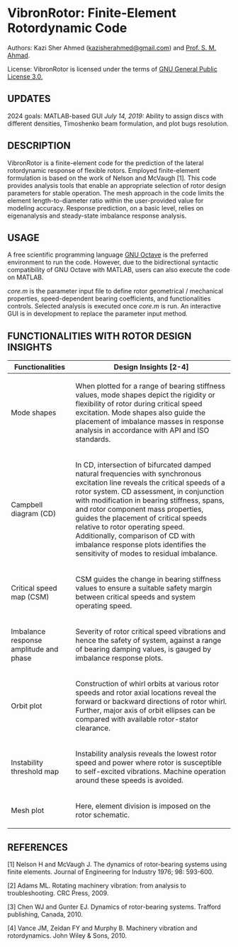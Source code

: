 # VibronRotor: Finite-Element Rotordynamic Code
Authors: Kazi Sher Ahmed (kazisherahmed@gmail.com) and [Prof. S. M. Ahmad](https://cie.kfupm.edu.sa/people/faculty/dr-sarvat-m-ahmad/).

License: VibronRotor is licensed under the terms of [GNU General Public License 3.0.]( https://www.gnu.org/licenses/gpl-3.0.txt)

## UPDATES
2024 goals: MATLAB-based GUI
*July 14, 2019:* Ability to assign discs with different densities, Timoshenko beam formulation, and plot bugs resolution.

## DESCRIPTION
VibronRotor is a finite-element code for the prediction of the lateral rotordynamic response of flexible rotors. Employed finite-element formulation is based on the work of Nelson and McVaugh [1]. This code provides analysis tools that enable an appropriate selection of rotor design parameters for stable operation. The mesh approach in the code limits the element length-to-diameter ratio within the user-provided value for modeling accuracy. Response prediction, on a basic level, relies on eigenanalysis and steady-state imbalance response analysis. 

## USAGE
A free scientific programming language [GNU Octave](https://www.gnu.org/software/octave/#install) is the preferred environment to run the code. However, due to the bidirectional syntactic compatibility of GNU Octave with MATLAB, users can also execute the code on MATLAB.

*core.m* is the parameter input file to define rotor geometrical / mechanical properties, speed-dependent bearing coefficients, and functionalities controls. Selected analysis is executed once *core.m* is run. An interactive GUI is in development to replace the parameter input method.

## FUNCTIONALITIES WITH ROTOR DESIGN INSIGHTS

| Functionalities | Design Insights [2-4] |
| ------------------ |:----------:| 
| Mode shapes | <p align="left"> When plotted for a range of bearing stiffness values, mode shapes depict the rigidity or flexibility of rotor during critical speed excitation. Mode shapes also guide the placement of imbalance masses in response analysis in accordance with API and ISO standards. |
| Campbell diagram (CD) | <p align="left"> In CD, intersection of bifurcated damped natural frequencies with synchronous excitation line reveals the critical speeds of a rotor system. CD assessment, in conjunction with modification in bearing stiffness, spans, and rotor component mass properties, guides the placement of critical speeds relative to rotor operating speed. Additionally, comparison of CD with imbalance response plots identifies the sensitivity of modes to residual imbalance. |
| Critical speed map (CSM) | <p align="left"> CSM guides the change in bearing stiffness values to ensure a suitable safety margin between critical speeds and system operating speed. |
| Imbalance response amplitude and phase | <p align="left"> Severity of rotor critical speed vibrations and hence the safety of system, against a range of bearing damping values, is gauged by imbalance response plots. |
| Orbit plot | <p align="left"> Construction of whirl orbits at various rotor speeds and rotor axial locations reveal the forward or backward directions of rotor whirl. Further, major axis of orbit ellipses can be compared with available rotor-stator clearance. |
| Instability threshold map | <p align="left"> Instability analysis reveals the lowest rotor speed and power where rotor is susceptible to self-excited vibrations. Machine operation around these speeds is avoided. |
| Mesh plot | <p align="left"> Here,  element division is imposed on the rotor schematic. | 

## REFERENCES
[1] Nelson H and McVaugh J. The dynamics of rotor-bearing systems using finite elements. Journal of Engineering for Industry 1976; 98: 593-600.

[2] Adams ML. Rotating machinery vibration: from analysis to troubleshooting. CRC Press, 2009.

[3] Chen WJ and Gunter EJ. Dynamics of rotor-bearing systems. Trafford publishing, Canada, 2010.

[4] Vance JM, Zeidan FY and Murphy B. Machinery vibration and rotordynamics. John Wiley & Sons, 2010.
